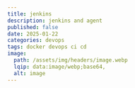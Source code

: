 ```yaml
---
title: jenkins
description: jenkins and agent
published: false
date: 2025-01-22
categories: devops
tags: docker devops ci cd
image:
  path: /assets/img/headers/image.webp
  lqip: data:image/webp;base64,
  alt: image
---
```

